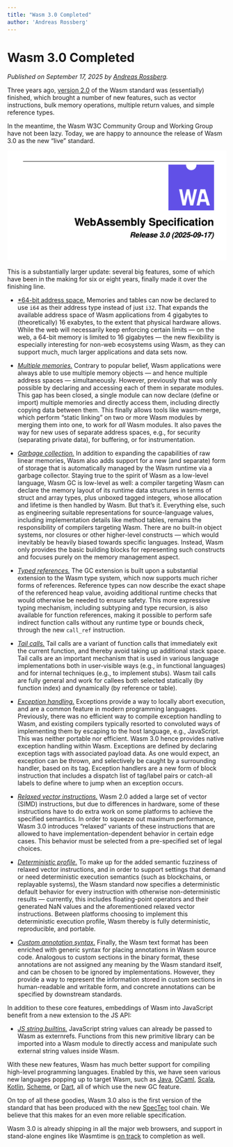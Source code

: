 ```yaml
---
title: "Wasm 3.0 Completed"
author: 'Andreas Rossberg'
---
```


# Wasm 3.0 Completed

_Published on September 17, 2025 by [Andreas Rossberg](https://github.com/rossberg)._

Three years ago, [version 2.0](https://webassembly.org/news/2025-03-20-wasm-2.0/) of the Wasm standard was (essentially) finished, which brought a number of new features, such as vector instructions, bulk memory operations, multiple return values, and simple reference types.

In the meantime, the Wasm W3C Community Group and Working Group have not been lazy. Today, we are happy to announce the release of Wasm 3.0 as the new “live” standard.

![Title page of the WebAssembly Specification, Release 3.0, 2025-09-17](/assets/wasm3_0.png)

This is a substantially larger update: several big features, some of which have been in the making for six or eight years, finally made it over the finishing line.

* [*64-bit address space.](https://github.com/WebAssembly/spec/blob/wasm-3.0/proposals/memory64/Overview.md) Memories and tables can now be declared to use `i64` as their address type instead of just `i32`. That expands the available address space of Wasm applications from 4 gigabytes to (theoretically) 16 exabytes, to the extent that physical hardware allows. While the web will necessarily keep enforcing certain limits — on the web, a 64-bit memory is limited to 16 gigabytes — the new flexibility is especially interesting for non-web ecosystems using Wasm, as they can support much, much larger applications and data sets now.

* [*Multiple memories.*](https://github.com/WebAssembly/spec/blob/wasm-3.0/proposals/multi-memory/Overview.md) Contrary to popular belief, Wasm applications were always able to use multiple memory objects — and hence multiple address spaces — simultaneously. However, previously that was only possible by declaring and accessing each of them in separate modules. This gap has been closed, a single module can now declare (define or import) multiple memories and directly access them, including directly copying data between them. This finally allows tools like wasm-merge, which perform “static linking” on two or more Wasm modules by merging them into one, to work for _all_ Wasm modules. It also paves the way for new uses of separate address spaces, e.g., for security (separating private data), for buffering, or for instrumentation.

* [*Garbage collection.*](https://github.com/WebAssembly/spec/blob/wasm-3.0/proposals/gc/Overview.md) In addition to expanding the capabilities of raw linear memories, Wasm also adds support for a new (and separate) form of storage that is automatically managed by the Wasm runtime via a garbage collector. Staying true to the spirit of Wasm as a low-level language, Wasm GC is low-level as well: a compiler targeting Wasm can declare the memory layout of its runtime data structures in terms of struct and array types, plus unboxed tagged integers, whose allocation and lifetime is then handled by Wasm. But that’s it. Everything else, such as engineering suitable representations for source-language values, including implementation details like method tables, remains the responsibility of compilers targeting Wasm. There are no built-in object systems, nor closures or other higher-level constructs — which would inevitably be heavily biased towards specific languages. Instead, Wasm only provides the basic building blocks for representing such constructs and focuses purely on the memory management aspect.

* [*Typed references.*](https://github.com/WebAssembly/spec/blob/wasm-3.0/proposals/function-references/Overview.md) The GC extension is built upon a substantial extension to the Wasm type system, which now supports much richer forms of references. Reference types can now describe the exact shape of the referenced heap value, avoiding additional runtime checks that would otherwise be needed to ensure safety. This more expressive typing mechanism, including subtyping and type recursion, is also available for function references, making it possible to perform safe indirect function calls without any runtime type or bounds check, through the new `call_ref` instruction.

* [*Tail calls.*](https://github.com/WebAssembly/spec/blob/wasm-3.0/proposals/tail-call/Overview.md) Tail calls are a variant of function calls that immediately exit the current function, and thereby avoid taking up additional stack space. Tail calls are an important mechanism that is used in various language implementations both in user-visible ways (e.g., in functional languages) and for internal techniques (e.g., to implement stubs). Wasm tail calls are fully general and work for callees both selected statically (by function index) and dynamically (by reference or table).

* [*Exception handling.*](https://github.com/WebAssembly/spec/blob/wasm-3.0/proposals/exception-handling/Exceptions.md) Exceptions provide a way to locally abort execution, and are a common feature in modern programming languages. Previously, there was no efficient way to compile exception handling to Wasm, and existing compilers typically resorted to convoluted ways of implementing them by escaping to the host language, e.g., JavaScript. This was neither portable nor efficient. Wasm 3.0 hence provides native exception handling within Wasm. Exceptions are defined by declaring exception tags with associated payload data. As one would expect, an exception can be thrown, and selectively be caught by a surrounding handler, based on its tag. Exception handlers are a new form of block instruction that includes a dispatch list of tag/label pairs or catch-all labels to define where to jump when an exception occurs.

* [*Relaxed vector instructions.*](https://github.com/WebAssembly/spec/blob/wasm-3.0/proposals/relaxed-simd/Overview.md) Wasm 2.0 added a large set of vector (SIMD) instructions, but due to differences in hardware, some of these instructions have to do extra work on some platforms to achieve the specified semantics. In order to squeeze out maximum performance, Wasm 3.0 introduces “relaxed” variants of these instructions that are allowed to have implementation-dependent behavior in certain edge cases. This behavior must be selected from a pre-specified set of legal choices.

* [*Deterministic profile.*](https://github.com/WebAssembly/profiles/blob/main/proposals/profiles/Overview.md) To make up for the added semantic fuzziness of relaxed vector instructions, and in order to support settings that demand or need deterministic execution semantics (such as blockchains, or replayable systems), the Wasm standard now specifies a deterministic default behavior for every instruction with otherwise non-deterministic results — currently, this includes floating-point operators and their generated NaN values and the aforementioned relaxed vector instructions. Between platforms choosing to implement this deterministic execution profile, Wasm thereby is fully deterministic, reproducible, and portable.

* [*Custom annotation syntax.*](https://github.com/WebAssembly/spec/blob/wasm-3.0/proposals/annotations/Overview.md) Finally, the Wasm text format has been enriched with generic syntax for placing annotations in Wasm source code. Analogous to custom sections in the binary format, these annotations are not assigned any meaning by the Wasm standard itself, and can be chosen to be ignored by implementations. However, they provide a way to represent the information stored in custom sections in human-readable and writable form, and concrete annotations can be specified by downstream standards.

In addition to these core features, embeddings of Wasm into JavaScript benefit from a new extension to the JS API:

* [*JS string builtins.*](https://github.com/WebAssembly/js-string-builtins/blob/main/proposals/js-string-builtins/Overview.md) JavaScript string values can already be passed to Wasm as externrefs. Functions from this new primitive library can be imported into a Wasm module to directly access and manipulate such external string values inside Wasm.

With these new features, Wasm has much better support for compiling high-level programming languages. Enabled by this, we have seen various new languages popping up to target Wasm, such as [Java](https://github.com/google/j2cl/blob/master/docs/getting-started-j2wasm.md), [OCaml](https://dune.readthedocs.io/en/stable/wasmoo.html), [Scala](https://www.scala-js.org/doc/project/webassembly.html), [Kotlin](https://kotlinlang.org/docs/wasm-overview.html), [Scheme](https://spritely.institute/hoot/), or [Dart](https://dart.dev/web/wasm), all of which use the new GC feature.

On top of all these goodies, Wasm 3.0 also is the first version of the standard that has been produced with the new [SpecTec](https://webassembly.org/news/2025-03-27-spectec/) tool chain. We believe that this makes for an even more reliable specification.

Wasm 3.0 is already shipping in all the major web browsers, and support in stand-alone engines like Wasmtime is [on track](https://webassembly.org/features/) to completion as well.
